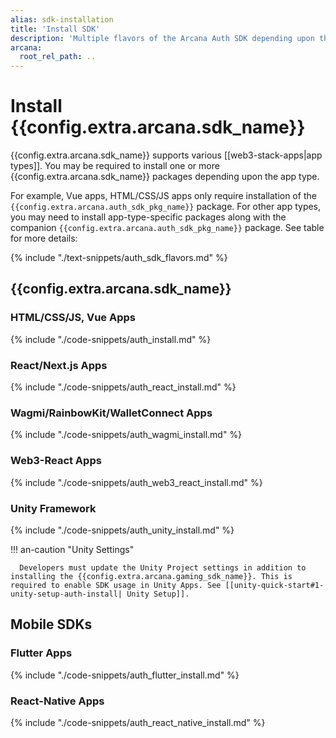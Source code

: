 ```yaml
---
alias: sdk-installation
title: 'Install SDK'
description: 'Multiple flavors of the Arcana Auth SDK depending upon the app type. Use the correct SDK package for installation. Choose from the basic Auth package to the wrapper SDK for React Apps, Wagmi, RainbowKit, WalletConnect, Web3-react apps, Unity apps.'
arcana:
  root_rel_path: ..
---
```


# Install {{config.extra.arcana.sdk_name}}

{{config.extra.arcana.sdk_name}} supports various [[web3-stack-apps|app types]]. You may be required to install one or more {{config.extra.arcana.sdk_name}} packages depending upon the app type.

For example, Vue apps, HTML/CSS/JS apps only require installation of the `{{config.extra.arcana.auth_sdk_pkg_name}}` package. For other app types, you may need to install app-type-specific packages along with the companion `{{config.extra.arcana.auth_sdk_pkg_name}}` package. See table for more details:

{% include "./text-snippets/auth_sdk_flavors.md" %}

## {{config.extra.arcana.sdk_name}}

### HTML/CSS/JS, Vue Apps

{% include "./code-snippets/auth_install.md" %}

### React/Next.js Apps

{% include "./code-snippets/auth_react_install.md" %}

### Wagmi/RainbowKit/WalletConnect Apps

{% include "./code-snippets/auth_wagmi_install.md" %}

### Web3-React Apps

{% include "./code-snippets/auth_web3_react_install.md" %}

### Unity Framework

{% include "./code-snippets/auth_unity_install.md" %}

!!! an-caution "Unity Settings"

      Developers must update the Unity Project settings in addition to installing the {{config.extra.arcana.gaming_sdk_name}}. This is required to enable SDK usage in Unity Apps. See [[unity-quick-start#1-unity-setup-auth-install| Unity Setup]].

## Mobile SDKs

### Flutter Apps

{% include "./code-snippets/auth_flutter_install.md" %}

### React-Native Apps

{% include "./code-snippets/auth_react_native_install.md" %}